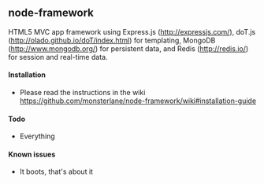 ## node-framework

HTML5 MVC app framework using Express.js (http://expressjs.com/), doT.js (http://olado.github.io/doT/index.html) for templating, MongoDB (http://www.mongodb.org/) for persistent data, and Redis (http://redis.io/) for session and real-time data.

#### Installation
* Please read the instructions in the wiki https://github.com/monsterlane/node-framework/wiki#installation-guide

#### Todo
* Everything

#### Known issues
* It boots, that's about it
